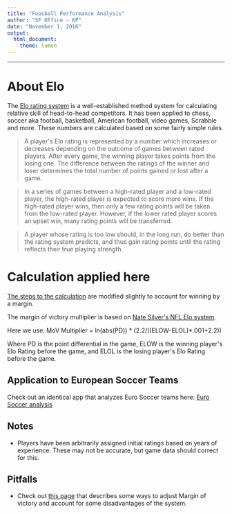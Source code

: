 ```yaml
---
title: "Foosball Performance Analysis"
author: "SF Office - KP"
date: "November 1, 2016"
output: 
  html_document:
    theme: lumen
---
```



***
# About Elo

The [Elo rating system](https://en.wikipedia.org/wiki/Elo_rating_system) is a well-established method system for calculating relative skill of head-to-head competitors. It has been applied to chess, soccer aka football, basketball, American football, video games, Scrabble and more. These numbers are calculated based on some fairly simple rules.

> A player's Elo rating is represented by a number which increases or decreases depending on the outcome of games between rated players. After every game, the winning player takes points from the losing one. The difference between the ratings of the winner and loser determines the total number of points gained or lost after a game. 

> In a series of games between a high-rated player and a low-rated player, the high-rated player is expected to score more wins. If the high-rated player wins, then only a few rating points will be taken from the low-rated player. However, if the lower rated player scores an upset win, many rating points will be transferred. 

> A player whose rating is too low should, in the long run, do better than the rating system predicts, and thus gain rating points until the rating reflects their true playing strength.

# Calculation applied here
[The steps to the calculation](https://metinmediamath.wordpress.com/2013/11/27/how-to-calculate-the-elo-rating-including-example/) are modified slightly to account for winning by a margin.

The margin of victory multiplier is based on [Nate Silver's NFL Elo system](http://fivethirtyeight.com/datalab/introducing-nfl-elo-ratings/).

Here we use: MoV Multiplier = ln(abs(PD)) * (2.2/((ELOW-ELOL)*.001+2.2))

Where PD is the point differential in the game, ELOW is the winning player's Elo Rating before the game, and ELOL is the losing player's Elo Rating before the game.

## Application to European Soccer Teams

Check out an identical app that analyzes Euro Soccer teams here: [Euro Soccer analysis](https://kevinrpan.shinyapps.io/euro_soccer_analysis/)

## Notes

* Players have been arbitrarily assigned initial ratings based on years of experience. These may not be accurate, but game data should correct for this. 

## Pitfalls

* Check out [this page](http://andr3w321.com/elo-ratings-part-2-margin-of-victory-adjustments/) that describes some ways to adjust Margin of victory and account for some disadvantages of the system. 
